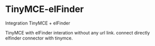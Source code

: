 # TinyMCE-elFinder
Integration TinyMCE + elFinder

TinyMCE with elFinder interation without any url link.
connect directly elfinder connector with tinymce.

